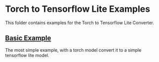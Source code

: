 # Torch to Tensorflow Lite Examples

This folder contains examples for the Torch to Tensorflow Lite Converter.

## [Basic Example](basic-example)

The most simple example, with a torch model convert it to a simple tensorflow lite model.


